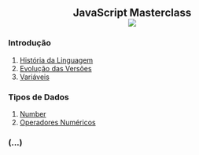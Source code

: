 <h2 align="center">JavaScript Masterclass 
  <br>
  <img src="https://img.shields.io/badge/-23%20%7C%2010%20%7C%202020-purple">
 </h2> 


### Introdução
1. [História da Linguagem](https://github.com/irangarcia/js-branas/blob/master/introducao/historia.md)
2. [Evolução das Versões](https://github.com/irangarcia/js-branas/blob/master/introducao/evolucao.md)
3. [Variáveis](https://github.com/irangarcia/js-branas/blob/master/introducao/variaveis.md)

### Tipos de Dados
1. [Number](https://github.com/irangarcia/js-branas/blob/master/tiposDeDados/number.md)
2. [Operadores Numéricos](https://github.com/irangarcia/js-branas/blob/master/tiposDeDados/operadoresNumericos.md)

### (...)
